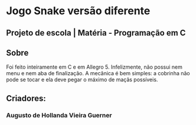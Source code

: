# Jogo Snake versão diferente
## Projeto de escola | Matéria - Programação em C

##

## Sobre

Foi feito inteiramente em C e em Allegro 5. Infelizmente, não possui nem menu e nem aba de finalização.
A mecânica é bem simples: a cobrinha não pode se tocar e ela deve pegar o máximo de maçãs possíveis.

##

## Criadores:

### Augusto de Hollanda Vieira Guerner

##